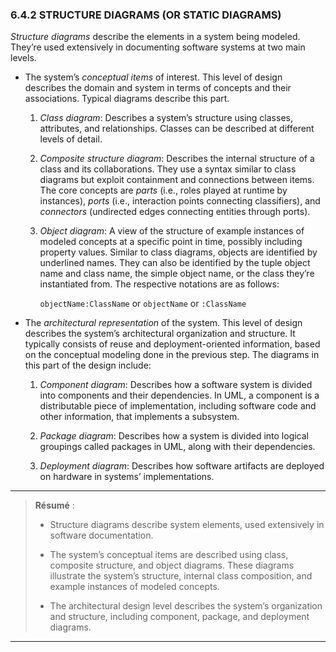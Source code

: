 ### 6.4.2 STRUCTURE DIAGRAMS (OR STATIC DIAGRAMS)

*Structure diagrams* describe the elements in a system being modeled. They’re used extensively in documenting software systems at two main levels.

* The system’s *conceptual items* of interest. This level of design describes the domain and system in terms of concepts and their associations. Typical diagrams describe this part.

	1. *Class diagram*: Describes a system’s structure using classes, attributes, and relationships. Classes can be described at different levels of detail.

	2. *Composite structure diagram*: Describes the internal structure of a class and its collaborations. They use a syntax similar to class diagrams but exploit containment and connections between items. The core concepts are *parts* (i.e., roles played at runtime by instances), *ports* (i.e., interaction points connecting classifiers), and *connectors* (undirected edges connecting entities through ports).

	3. *Object diagram*: A view of the structure of example instances of modeled concepts at a specific point in time, possibly including property values. Similar to class diagrams, objects are identified by underlined names. They can also be identified by the tuple object name and class name, the simple object name, or the class they’re instantiated from. The respective notations are as follows:

		`objectName:ClassName` or `objectName` or `:ClassName`

* The *architectural representation* of the system. This level of design describes the system’s architectural organization and structure. It typically consists of reuse and deployment-oriented information, based on the conceptual modeling done in the previous step. The diagrams in this part of the design include:

	1. *Component diagram*: Describes how a software system is divided into components and their dependencies. In UML, a component is a distributable piece of implementation, including software code and other information, that implements a subsystem.

	2. *Package diagram*: Describes how a system is divided into logical groupings called packages in UML, along with their dependencies.

	3. *Deployment diagram*: Describes how software artifacts are deployed on hardware in systems’ implementations.

---

> **Résumé** :
> 
> * Structure diagrams describe system elements, used extensively in software documentation.
> 
> * The system’s conceptual items are described using class, composite structure, and object diagrams. These diagrams illustrate the system’s structure, internal class composition, and example instances of modeled concepts.
> 
> * The architectural design level describes the system’s organization and structure, including component, package, and deployment diagrams.

---